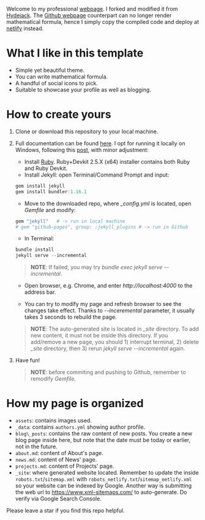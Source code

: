 Welcome to my professional <a href="https://hoxuanvinh.netlify.app/">webpage</a>. I forked and modified it from <a href="https://github.com/qwtel/hydejack">Hydejack</a>. The <a href="https://hovinh.github.io/">Github webpage</a> counterpart can no longer render mathematical formula, hence I simply copy the compiled code and deploy at <a href="https://www.netlify.com/">netlify</a> instead.

# What I like in this template
<ul>
  <li>Simple yet beautiful theme.</li>
  <li>You can write mathematical formula.</li>
  <li>A handful of social icons to pick.</li>
  <li>Suitable to showcase your profile as well as blogging.</li>
</ul>

# How to create yours

1. Clone or download this repository to your local machine.
2. Full documentation can be found <a href="https://hydejack.com/docs/">here</a>. I opt for running it locally on Windows, following this <a href="http://jekyll-windows.juthilo.com/">post</a>, with minor adjustment:
    - Install <a href="https://rubyinstaller.org/downloads/">Ruby</a>. Ruby+Devkit 2.5.X (x64) installer contains both Ruby and Ruby Devkit.
    - Install Jekyll: open Terminal/Command Prompt and input: 
    ```powershell
    gem install jekyll
    gem install bundler:1.16.1
    ```
    - Move to the  downloaded repo, where *_config.yml* is located, open *Gemfile* and modify:
    ```powershell
    gem "jekyll"   # -> run in local machine
    # gem "github-pages", group: :jekyll_plugins # -> run in Github 
    ```
    - In Terminal:
    ```powershell
    bundle install
    jekyll serve --incremental
    ```
    > **NOTE**: If failed, you may try *bundle exec jekyll serve --incremental*.  

    - Open browser, e.g. Chrome, and enter *http://localhost:4000* to the address bar.

    - You can try to modify my page and refresh browser to see the changes take effect. Thanks to *--inceremental* parameter, it usually takes 3 seconds to rebuild the page. 

    > **NOTE**: The auto-generated site is located in *_site* directory. To add new content, it must not be inside this directory. If you add/remove a new page, you should 1) interrupt terminal, 2) delete *_site* directory, then 3) rerun *jekyll serve --incremental* again.  
3. Have fun!
    >**NOTE**: before commiting and pushing to Github, remember to remodify *Gemfile*.

# How my page is organized
- `assets`: contains images used.
- `_data`: contains `authors.yml` showing author profile.
- `blog\_posts`: contains the raw content of new posts. You create a new blog page inside here, but note that the date must be today or earlier, not in the future.
- `about.md`: content of About's page.
- `news.md`: content of News' page.
- `projects.md`: content of Projects' page.
- `_site`: where generated website located. Remember to update the inside `robots.txt`/`sitemap.xml` with `robots_netlify.txt`/`sitemap_netlify.xml` so your website can be indexed by Google. Another way is submitting the web url to https://www.xml-sitemaps.com/ to auto-generate. Do verify via Google Search Console.

Please leave a star if you find this repo helpful.
